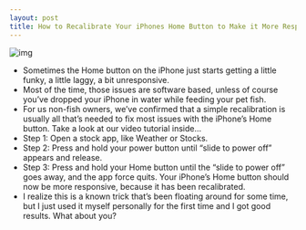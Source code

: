 ```yaml
---
layout: post
title: How to Recalibrate Your iPhones Home Button to Make it More Responsive
---
```

![img](http://media.idownloadblog.com/wp-content/uploads/2011/12/Recalibrate-Home-Button.jpg)
* Sometimes the Home button on the iPhone just starts getting a little funky, a little laggy, a bit unresponsive.
* Most of the time, those issues are software based, unless of course you’ve dropped your iPhone in water while feeding your pet fish.
* For us non-fish owners, we’ve confirmed that a simple recalibration is usually all that’s needed to fix most issues with the iPhone’s Home button. Take a look at our video tutorial inside…
* Step 1: Open a stock app, like Weather or Stocks.
* Step 2: Press and hold your power button until “slide to power off” appears and release.
* Step 3: Press and hold your Home button until the “slide to power off” goes away, and the app force quits. Your iPhone’s Home button should now be more responsive, because it has been recalibrated.
* I realize this is a known trick that’s been floating around for some time, but I just used it myself personally for the first time and I got good results. What about you?

